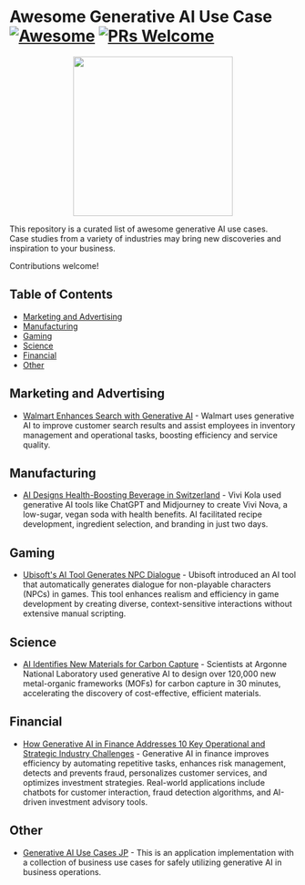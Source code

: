 # Awesome Generative AI Use Case [![Awesome](https://awesome.re/badge-flat.svg)](https://awesome.re) [![PRs Welcome](https://img.shields.io/badge/PRs-welcome-brightgreen.svg?style=flat-square)](https://makeapullrequest.com)

<p align="center">
  <img src="https://github.com/danishi/awesome-generative-ai-use-case/assets/13270461/200c4903-fb8a-4055-a945-fded81a4254c" height="280"/>
</p>

This repository is a curated list of awesome generative AI use cases.  
Case studies from a variety of industries may bring new discoveries and inspiration to your business.

Contributions welcome!

## Table of Contents

- [Marketing and Advertising](#marketing-and-advertising)
- [Manufacturing](#manufacturing)
- [Gaming](#gaming)
- [Science](#science)
- [Financial](#financial)
- [Other](#other)

## Marketing and Advertising
- [Walmart Enhances Search with Generative AI](https://www.retaildive.com/news/Walmart-generative-ai-search-customers-workers/716820/) - Walmart uses generative AI to improve customer search results and assist employees in inventory management and operational tasks, boosting efficiency and service quality.

## Manufacturing
- [AI Designs Health-Boosting Beverage in Switzerland](https://www.foodnavigator.com/Article/2023/06/09/Vivi-Nova-AI-designs-beverage-in-Switzerland) - Vivi Kola used generative AI tools like ChatGPT and Midjourney to create Vivi Nova, a low-sugar, vegan soda with health benefits. AI facilitated recipe development, ingredient selection, and branding in just two days.

## Gaming
- [Ubisoft's AI Tool Generates NPC Dialogue](https://techcrunch.com/2023/03/22/ubisofts-new-ai-tool-automatically-generates-dialogue-for-non-playable-game-characters/) - Ubisoft introduced an AI tool that automatically generates dialogue for non-playable characters (NPCs) in games. This tool enhances realism and efficiency in game development by creating diverse, context-sensitive interactions without extensive manual scripting.

## Science
- [AI Identifies New Materials for Carbon Capture](https://www.sciencedaily.com/releases/2024/02/240214122603.htm) - Scientists at Argonne National Laboratory used generative AI to design over 120,000 new metal-organic frameworks (MOFs) for carbon capture in 30 minutes, accelerating the discovery of cost-effective, efficient materials.

## Financial
- [How Generative AI in Finance Addresses 10 Key Operational and Strategic Industry Challenges](https://masterofcode.com/blog/generative-ai-in-finance) - Generative AI in finance improves efficiency by automating repetitive tasks, enhances risk management, detects and prevents fraud, personalizes customer services, and optimizes investment strategies. Real-world applications include chatbots for customer interaction, fraud detection algorithms, and AI-driven investment advisory tools.

## Other
- [Generative AI Use Cases JP](https://github.com/aws-samples/generative-ai-use-cases-jp) - This is an application implementation with a collection of business use cases for safely utilizing generative AI in business operations.
